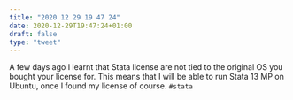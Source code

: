 ```yaml
---
title: "2020 12 29 19 47 24"
date: 2020-12-29T19:47:24+01:00
draft: false
type: "tweet"
---
```

A few days ago I learnt that Stata license are not tied to the original OS you bought your license for. This means that I will be able to run Stata 13 MP on Ubuntu, once I found my license of course. `#stata`
